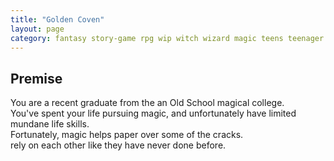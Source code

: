 ```yaml
---
title: "Golden Coven"
layout: page
category: fantasy story-game rpg wip witch wizard magic teens teenager
---
```


## Premise
You are a recent graduate from the an Old School magical college.  
You've spent your life pursuing magic, and unfortunately have limited mundane life skills.  
Fortunately, magic helps paper over some of the cracks.  
rely on each other like they have never done before.

